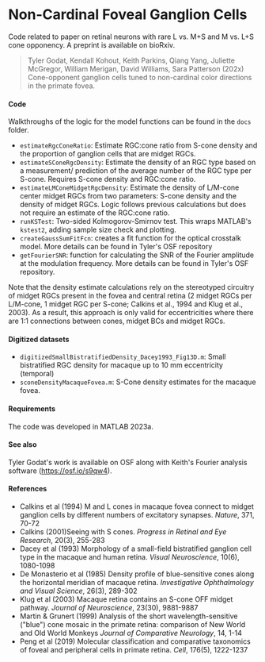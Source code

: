 # Non-Cardinal Foveal Ganglion Cells
Code related to paper on retinal neurons with rare L vs. M+S and M vs. L+S cone opponency. A preprint is available on bioRxiv.

>Tyler Godat, Kendall Kohout, Keith Parkins, Qiang Yang, Juliette McGregor, William  Merigan, David Williams, Sara Patterson (202x) Cone-opponent ganglion cells tuned to non-cardinal color directions in the primate fovea.

#### Code
Walkthroughs of the logic for the model functions can be found in the `docs` folder.
- `estimateRgcConeRatio`: Estimate RGC:cone ratio from S-cone density and the proportion of ganglion cells that are midget RGCs.
- `estimateSConeRgcDensity`: Estimate the density of an RGC type based on a measurement/ prediction of the average number of the RGC type per S-cone. Requires S-cone density and RGC:cone ratio.
- `estimateLMConeMidgetRgcDensity`: Estimate the density of L/M-cone center midget RGCs from two parameters: S-cone density and the density of midget RGCs. Logic follows previous calculations but does not require an estimate of the RGC:cone ratio.
- `runKSTest`: Two-sided Kolmogorov-Smirnov test. This wraps MATLAB's `kstest2`, adding sample size check and plotting.
- `createGaussSumFitFcn`: creates a fit function for the optical crosstalk model. More details can be found in Tyler's OSF repository
- `getFourierSNR`: function for calculating the SNR of the Fourier amplitude at the modulation frequency. More details can be found in Tyler's OSF repository.

Note that the density estimate calculations rely on the stereotyped circuitry of midget RGCs present in the fovea and central retina (2 midget RGCs per L/M-cone, 1 midget RGC per S-cone; Calkins et al., 1994 and Klug et al., 2003). As a result, this approach is only valid for eccentricities where there are 1:1 connections between cones, midget BCs and midget RGCs.

#### Digitized datasets
- `digitizedSmallBistratifiedDensity_Dacey1993_Fig13D.m`: Small bistratified RGC density for macaque up to 10 mm eccentricity (temporal)
- `sconeDensityMacaqueFovea.m`: S-Cone density estimates for the macaque fovea.

#### Requirements
The code was developed in MATLAB 2023a.

#### See also
Tyler Godat's work is available on OSF along with Keith's Fourier analysis software (https://osf.io/s9qw4).

#### References
- Calkins et al (1994) M and L cones in macaque fovea connect to midget ganglion cells by different numbers of excitatory synapses. _Nature_, 371, 70-72
- Calkins (2001)Seeing with S cones. _Progress in Retinal and Eye Research_, 20(3), 255-283
- Dacey et al (1993) Morphology of a small-field bistratified ganglion cell type in the macaque and human retina. _Visual Neuroscience_, 10(6), 1080-1098
- De Monasterio et al (1985) Density profile of blue-sensitive cones along the horizontal meridian of macaque retina. _Investigative Ophthalmology and Visual Science_, 26(3), 289-302
- Klug et al (2003) Macaque retina contains an S-cone OFF midget pathway. _Journal of Neuroscience_, 23(30), 9881-9887
- Martin & Grunert (1999) Analysis of the short wavelength-sensitive ("blue") cone mosaic in the primate retina: comparison of New World and Old World Monkeys _Journal of Comparative Neurology_, 14, 1-14
- Peng et al (2019) Molecular classification and comparative taxonomics of foveal and peripheral cells in primate retina. _Cell_, 176(5), 1222-1237